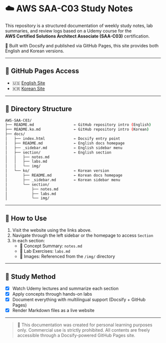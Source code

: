 # ☁️ AWS SAA-C03 Study Notes

This repository is a structured documentation of weekly study notes, lab summaries, and review logs based on a Udemy course for the  
**AWS Certified Solutions Architect Associate (SAA-C03)** certification.

📘 Built with Docsify and published via GitHub Pages, this site provides both English and Korean versions.

---

## 🔗 GitHub Pages Access

- 🇺🇸 [English Site](https://kyra0126.github.io/AWS-SAA-C03/)
- 🇰🇷 [Korean Site](https://kyra0126.github.io/AWS-SAA-C03/ko/)

---

## 📁 Directory Structure

```bash
AWS-SAA-C03/
├── README.md                  ← GitHub repository intro (English)
├── README.ko.md               ← GitHub repository intro (Korean)
├── docs/
│   ├── index.html             ← Docsify entry point
│   ├── README.md              ← English docs homepage
│   ├── _sidebar.md            ← English sidebar menu
│   ├── section/               ← English section
│   │   ├── notes.md
│   │   ├── labs.md
│   │   └── img/
│   └── ko/                    ← Korean version
│       ├── README.md          ← Korean docs homepage
│       ├── _sidebar.md        ← Korean sidebar menu
│       └── section/
│           ├── notes.md
│           ├── labs.md
│           └── img/
```

---
## 🧠 How to Use

1. Visit the website using the links above.
2. Navigate through the left sidebar or the homepage to access `Section`
3. In each section:
   - 📘 Concept Summary: `notes.md`
   - 🧪 Lab Exercises: `labs.md`
   - 📸 Images: Referenced from the `/img/` directory

---

## 📝 Study Method

- [x] Watch Udemy lectures and summarize each section
- [x] Apply concepts through hands-on labs
- [x] Document everything with multilingual support (Docsify + GitHub Pages)
- [x] Render Markdown files as a live website

---

> 📌 This documentation was created for personal learning purposes only. Commercial use is strictly prohibited. All contents are freely accessible through a Docsify-powered GitHub Pages site.